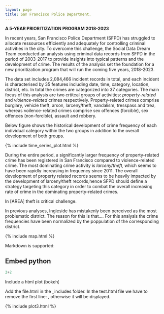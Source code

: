 ```yaml
---
layout: page
title: San Francisco Police Department.
---
```


**A 5-YEAR PRIORITIZATION PROGRAM 2018-2023**

In recent years, San Francisco Police Department (SFPD) has struggled to allocate ressources efficiently and adequately for controlling criminal activities in the city. 
To overcome this challenge, the Social Data Dream Team conducted an analysis using criminal data records from SFPD in the period of 2003-2017 to provide insights into typical patterns and the development of crime. The results of the analysis set the foundation for a new prioritization program that will run the coming five years, 2018-2023.

The data set includes 2,084,466 incident records in total, and each incident is characterised by 35 features including date, time, category, location, district, etc. In total the crimes are categorized into 37 categories. The main focus of this analysis are two crtitcal groups of activities: *property-related* and *violence-related* crimes respectively. Property-releted crimes comprise burglary, vehicle theft, arson, larceny/theft, vandalism, tresspass and trea, whereas voilence-related crimes comprise sex offences (forcible), sex offences (non-forcible), assault and robbery.


Below figure shows the historical development of crime frequency of each individual category within the two groups in addition to the overall development of both groups. 

{% include time_series_plot.html %}


During the entire period, a significantly larger frequency of property-related crime has been registered in San Francisco compared to violence-related crime. The most dominating crime activity is *larceny/theft*, which seems to have been rapidly increasing in frequency since 2011. The overall development of property related records seems to be heavily impacted by the development of larceny/theft records,hence SFPD should define a strategy targeting this category in order to combat the overall increasing rate of crime in the dominating property-related crimes.  


In [AREA] theft is critical challenge.



In previous analyses, Ingleside has mistakenly been perceived as the most problematic district. The reason for this is that.... 
For this analysis the crime frequencies have been normalized by the poppulation of the corresponding district. 


{% include map.html %}


Markdown is supported:
## Embed python

```python
2+2
```

Include a html plot (bokeh)

Add the file.html in the _includes folder. In the test.html file we have to remove the first line: <!DOCTYPE html>, otherwise it will be displayed.

{% include plot3.html %}
